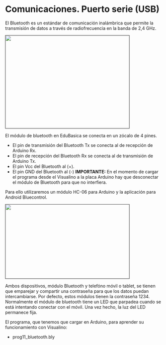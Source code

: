 # Comunicaciones. Puerto serie (USB)
El Bluetooth es un estándar de comunicación inalámbrica que permite la transmisión de datos a través de radiofrecuencia en la banda de 2,4 GHz. 

<a href="" target="_blank"><img width="400" height="300" border="0" align="center" src="img/bluetooth-hc0x.png"/></a>

El módulo de bluetooth en EduBasica se conecta en un zócalo de 4 pines.
-    El pin de transmisión del Bluetooth Tx se conecta al de recepción de Arduino Rx.
-    El pin de recepción del Bluetooth Rx se conecta al de transmisión de Arduino Tx.
-    El pin Vcc del Bluetooth al (+).
-    El pin GND del Bluetooth al (-)
**IMPORTANTE:**
En el momento de cargar el programa desde el Visualino a la placa Arduino hay que desconectar el módulo de Bluetooth para que no interfiera.

Para ello utilizaremos un módulo HC-06 para Arduino y la aplicación para Android Bluecontrol.


<a href="" target="_blank"><img width="400" height="240" border="0" align="center" src="img/blueControl.png"/></a>

Ambos dispositivos, módulo Bluetooth y telefóno móvil o tablet, se tienen que emparejar y compartir una contraseña para que los datos puedan intercambiarse. Por defecto, estos módulos tienen la contraseña 1234. Normalmente el módulo de bluetooth tiene un LED que parpadea cuando se está intentando conectar con el móvil. Una vez hecho, la luz del LED permanece fija.

El programa, que tenemos que cargar en Arduino, para aprender su funcionamiento con Visualino:

- prog11_bluetooth.bly
